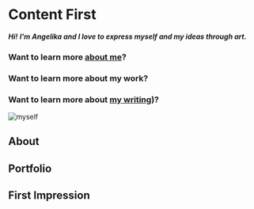 # Content First

***Hi!***
***I'm Angelika and I love to express myself and my ideas through art.***

### Want to learn more [about me](about.md)?

### Want to learn more about my work?

### Want to learn more about [my writing](01-one-word/index.md))?

![myself](images/girl-with-leaves.jpg)

## About 

## Portfolio

## First Impression

